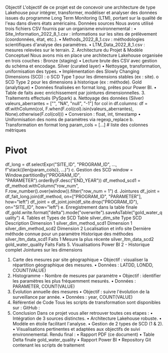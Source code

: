 Objectif 
L'objectif de ce projet est de concevoir une architecture de type Lakehouse pour 
intégrer, transformer, modéliser et analyser des données issues du programme Long 
Term Monitoring (LTM), portant sur la qualité de l'eau dans divers états américains. 
Données sources 
Nous avons utilisé trois fichiers CSV fournis par un organisme environnemental : 
• Site_Information_2022_8_1.csv : informations sur les sites de prélèvement 
(coordonnées, état, etc.). 
• Methods_2022_8_1.csv : méthodologies scientifiques d'analyse des paramètres. 
• LTM_Data_2022_8_1.csv : mesures relevées sur le terrain. 
2. Architecture du Projet & Modèle Conceptuel 
Nous avons mis en place une architecture Lakehouse organisée en trois couches : 
Bronze (staging) 
• Lecture brute des CSV avec gestion du schéma et encodage. 
Silver (curated layer) 
• Nettoyage, transformation, uniformisation des types. 
• Implémentation des Slowly Changing Dimensions (SCD) : 
o SCD Type 1 pour les dimensions stables (ex : site). 
o SCD Type 2 pour les dimensions à historique (ex : méthode). 
Gold (analytique) 
• Données finalisées en format long, prêtes pour Power BI. 
• Table de faits avec enrichissement par jointures dimensionnelles. 
3. Traitements effectués (PySpark) 
a. Nettoyage des données (Silver) 
valeurs_aberrantes = ["", "NA", "null", "-1"] 
for col in df.columns: 
df = df.withColumn(col, F.when(F.col(col).isin(valeurs_aberrantes), 
None).otherwise(F.col(col))) 
• Conversion : float, int, timestamp 
• Uniformisation des noms de paramètres via regexp_replace 
b. Transformation en format long 
param_cols = [...] # liste des colonnes métriques 
# Pivot 
df_long = df.selectExpr("SITE_ID", "PROGRAM_ID", ..., f"stack({len(param_cols)}, ...)") 
c. Gestion des SCD 
window = Window.partitionBy("PROGRAM_ID", 
"PARAMETER").orderBy(F.desc("END_YEAR")) 
df_method_scd1 = df_method.withColumn("row_num", 
F.row_number().over(window)).filter("row_num = 1") 
d. Jointures 
df_joint = df_fait_long.join(df_method, on=["PROGRAM_ID", "PARAMETER"], how="left") 
df_joint = df_joint.join(df_site.drop("PROGRAM_ID"), on="SITE_ID", how="left") 
e. Enregistrement dans la table finale 
df_gold.write.format("delta").mode("overwrite").saveAsTable("gold_water_quality") 
4. Tables et Types de SCD 
Table 
silver_dim_site 
Type 
SCD Description 
Dimension 1 
silver_dim_method_scd1 Dimension 1 
silver_dim_method_scd2 Dimension 2 
Localisation et info site 
Dernière méthode connue pour un 
paramètre 
Historique des méthodes 
silver_ltm_data_scd1 
Faits 
1 
Mesure la plus récente 
silver_ltm_data_scd2 
gold_water_quality 
Faits 
Faits 
5. Visualisations Power BI 
2 - 
Historique complet 
Jointures sur les dimensions 
1. Carte des mesures par site géographique 
• Objectif : visualiser la répartition géographique des mesures. 
• Données : LATDD, LONDD, COUNT(VALUE) 
2. Histogramme - Nombre de mesures par paramètre 
• Objectif : identifier les paramètres les plus fréquemment mesurés. 
• Données : PARAMETER, COUNT(VALUE) 
3. Évolution annuelle des mesures 
• Objectif : suivre l'évolution de la surveillance par année. 
• Données : year, COUNT(VALUE) 
6. Référentiel de Code 
Tous les scripts de transformation sont disponibles sur : GitHub :  
7. Conclusion 
Dans ce projet vous aller retrouver toutes ces etapes : 
• Intégration de 3 sources distinctes. 
• Architecture Lakehouse robuste. 
• Modèle en étoile facilitant l'analyse. 
• Gestion de 2 types de SCD (1 & 2). 
• Visualisations pertinentes et adaptées aux objectifs de suivi environnemental. 
Rendu final : 
• Rapport PDF (ce document) 
• Table Delta finale gold_water_quality 
• Rapport Power BI 
• Repository Git contenant les scripts de traitement 
